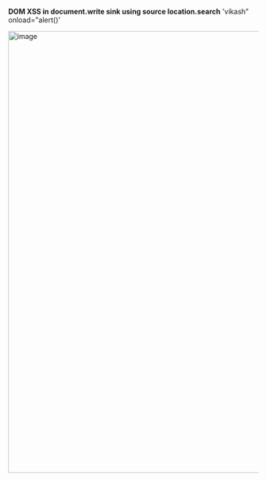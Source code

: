 **DOM XSS in document.write sink using source location.search**
'vikash" onload="alert()'

<img width="889" alt="image" src="https://github.com/katvik001/PortSwigger-Academy-CheatSheets/assets/21978067/b020f623-4f38-4e33-94db-5a99d50b4526">

